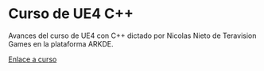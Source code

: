 # Curso de UE4 C++

Avances del curso de UE4 con C++ dictado por Nicolas Nieto de Teravision Games en la plataforma ARKDE.

[Enlace a curso](https://www.arkde.co/cursos/videojuegos-unreal/)



